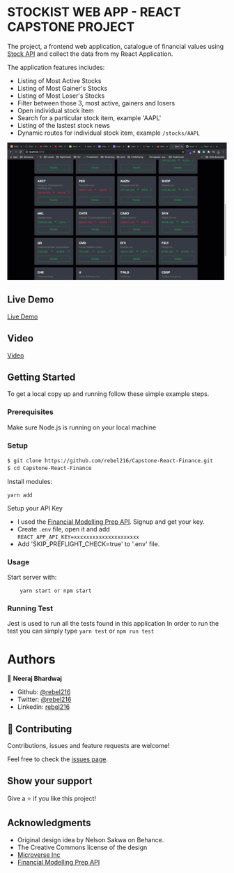 # STOCKIST WEB APP - REACT CAPSTONE PROJECT

The project, a frontend web application, catalogue of financial values using [Stock API](https://financialmodelingprep.com/developer/docs/)  and collect the data from my React Application.

The application features includes:
- Listing of Most Active Stocks
- Listing of Most Gainer's Stocks
- Listing of Most Loser's Stocks
- Filter between those 3, most active, gainers and losers
- Open individual stock item
- Search for a particular stock item, example 'AAPL'
- Listing of the lastest stock news
- Dynamic routes for individual stock item, example `/stocks/AAPL`

![screenshot](./stockist.gif)

## Live Demo
[Live Demo](https://capstone-finance-rebel216.herokuapp.com/Capstone-React-Finance/)

## Video 
[Video](https://drive.google.com/file/d/1bhOM4IuZjATnMbhVdWN6Egx35ny3SPa1/view?usp=sharing)

## Getting Started

To get a local copy up and running follow these simple example steps.

### Prerequisites

Make sure Node.js is running on your local machine

### Setup

~~~bash
$ git clone https://github.com/rebel216/Capstone-React-Finance.git
$ cd Capstone-React-Finance
~~~

Install modules:

```
yarn add
```

Setup your API Key

- I used the [Financial Modelling Prep API](https://financialmodelingprep.com/developer/docs/). Signup and get your key.
- Create `.env` file, open it and add `REACT_APP_API_KEY=xxxxxxxxxxxxxxxxxxxxx`
- Add 'SKIP_PREFLIGHT_CHECK=true' to '.env' file.

### Usage

Start server with:

```
    yarn start or npm start
```
### Running Test
Jest is used to run all the tests found in this application
In order to run the test you can simply type `yarn test` or `npm run test`

# Authors

👤 **Neeraj Bhardwaj**

- Github: [@rebel216](https://github.com/rebel216/)
- Twitter: [@rebel216](https://twitter.com/rebel216)
- Linkedin: [rebel216](https://www.linkedin.com/in/rebel216/)

## 🤝 Contributing

Contributions, issues and feature requests are welcome!

Feel free to check the [issues page](issues/).

## Show your support

Give a ⭐️ if you like this project!

## Acknowledgments
- Original design idea by Nelson Sakwa on Behance.
- The Creative Commons license of the design 
- [Microverse Inc](https://www.microverse.org/)
- [Financial Modelling Prep API](https://financialmodelingprep.com/developer/docs/)
